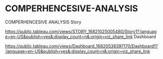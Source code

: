 # COMPERHENCESIVE-ANALYSIS
COMPERHENCESIVE ANALYSIS
Story

https://public.tableau.com/views/STORY_16821025005480/Story1?:language=en-US&publish=yes&:display_count=n&:origin=viz_share_link
Dashboard

https://public.tableau.com/views/Dashboard_16820538397170/Dashboard1?:language=en-US&publish=yes&:display_count=n&:origin=viz_share_link
